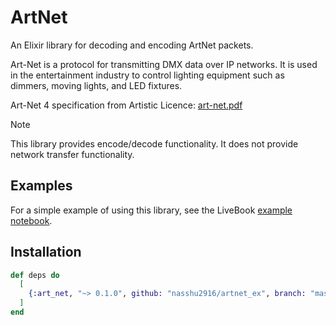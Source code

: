 # ArtNet

An Elixir library for decoding and encoding ArtNet packets.

Art-Net is a protocol for transmitting DMX data over IP networks. It is used in the entertainment industry to control lighting equipment such as dimmers, moving lights, and LED fixtures.

Art-Net 4 specification from Artistic Licence: [art-net.pdf](https://artisticlicence.com/WebSiteMaster/User%20Guides/art-net.pdf)


> [!NOTE]
> This library provides encode/decode functionality. It does not provide network transfer functionality.

## Examples

For a simple example of using this library, see the LiveBook [example notebook](livebook/artnet_sample.livemd).


## Installation


```elixir
def deps do
  [
    {:art_net, "~> 0.1.0", github: "nasshu2916/artnet_ex", branch: "master"}
  ]
end
```

